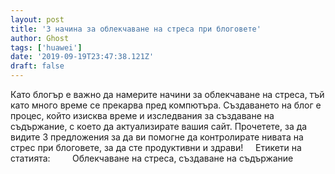 ```yaml
---
layout: post
title: '3 начина за облекчаване на стреса при блоговете'
author: Ghost
tags: ['huawei']
date: '2019-09-19T23:47:38.121Z'
draft: false
---
```


Като блогър е важно да намерите начини за облекчаване на стреса, тъй като много време се прекарва пред компютъра. Създаването на блог е процес, който изисква време и изследвания за създаване на съдържание, с което да актуализирате вашия сайт. Прочетете, за да видите 3 предложения за да ви помогне да контролирате нивата на стрес при блоговете, за да сте продуктивни и здрави!     Етикети на статията:         Облекчаване на стреса, създаване на съдържание
